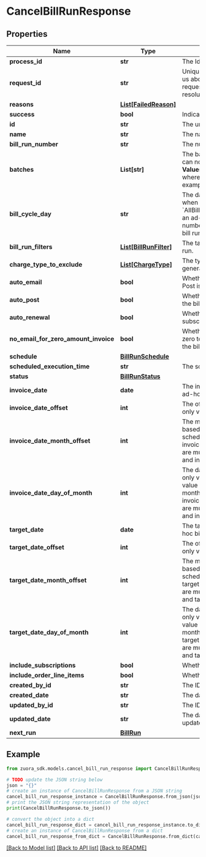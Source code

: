 # CancelBillRunResponse


## Properties

Name | Type | Description | Notes
------------ | ------------- | ------------- | -------------
**process_id** | **str** | The Id of the process that handle the operation.  | [optional] 
**request_id** | **str** | Unique request identifier. If you need to contact us about a specific request, providing the request identifier will ensure the fastest possible resolution.  | [optional] 
**reasons** | [**List[FailedReason]**](FailedReason.md) |  | [optional] 
**success** | **bool** | Indicates whether the call succeeded.  | [optional] 
**id** | **str** | The unique ID of the bill run.  | [optional] 
**name** | **str** | The name of the bill run.  | [optional] 
**bill_run_number** | **str** | The number of the bill run.  | [optional] 
**batches** | **List[str]** | The batch of accounts for this bill run, this field can not exist with &#x60;billRunFilters&#x60; together.  **Values:** &#x60;AllBatches&#x60; or an array of &#x60;Batch&#x60;*n* where *n* is a number between 1 and 50, for example, &#x60;Batch7&#x60;.  | [optional] 
**bill_cycle_day** | **str** | The day of the bill cycle, this field is only valid when &#x60;batches&#x60; is specified.  **Values:**  - &#x60;AllBillCycleDays&#x60; or one of numbers 1 - 31 for an ad-hoc bill run - &#x60;AllBillCycleDays&#x60;, one of numbers 1 - 31, or &#x60;AsRunDay&#x60; for a scheduled bill run  | [optional] 
**bill_run_filters** | [**List[BillRunFilter]**](BillRunFilter.md) | The target account or subscriptions for this bill run.  | [optional] 
**charge_type_to_exclude** | [**List[ChargeType]**](ChargeType.md) | The types of the charges to be excluded from the generation of billing documents.  | [optional] 
**auto_email** | **bool** | Whether to automatically send emails after Auto-Post is complete.  | [optional] 
**auto_post** | **bool** | Whether to automatically post the bill run after the bill run is created.  | [optional] 
**auto_renewal** | **bool** | Whether to automatically renew auto-renew subscriptions that are up for renewal.  | [optional] 
**no_email_for_zero_amount_invoice** | **bool** | Whether to suppress emails for invoices with zero total amount generated in this bill run after the bill run is complete.  | [optional] 
**schedule** | [**BillRunSchedule**](BillRunSchedule.md) |  | [optional] 
**scheduled_execution_time** | **str** | The scheduled execution time for a bill run.  | [optional] 
**status** | [**BillRunStatus**](BillRunStatus.md) |  | [optional] 
**invoice_date** | **date** | The invoice date for this bill run, only valid for ad-hoc bill runs.  | [optional] 
**invoice_date_offset** | **int** | The offset compared to bill run execution date, only valid for scheduled bill runs.  | [optional] 
**invoice_date_month_offset** | **int** | The month offset of invoice date for this bill run based on run date, only valid for monthly scheduled bill runs. invoiceDateOffset and invoiceDateMonthOffset/invoiceDateDayOfMonth are mutually exclusive. invoiceDateMonthOffset and invoiceDateDayOfMonth coexist.  | [optional] 
**invoice_date_day_of_month** | **int** | The day of month of invoice date for this bill run, only valid for monthly scheduled bill runs. The value is between 1 and 31, where 31 &#x3D; end-of-month. invoiceDateOffset and invoiceDateMonthOffset/invoiceDateDayOfMonth are mutually exclusive. invoiceDateMonthOffset and invoiceDateDayOfMonth coexist.  | [optional] 
**target_date** | **date** | The target date for this bill run, only valid for ad-hoc bill runs.  | [optional] 
**target_date_offset** | **int** | The offset compared to bill run execution date, only valid for scheduled bill runs.  | [optional] 
**target_date_month_offset** | **int** | The month offset of target date for this bill run based on run date, only valid for monthly scheduled bill runs. targetDateOffset and targetDateMonthOffset/targetDateDayOfMonth are mutually exclusive. targetDateMonthOffset and targetDateDayOfMonth coexist.  | [optional] 
**target_date_day_of_month** | **int** | The day of month of target date for this bill run, only valid for monthly scheduled bill runs. The value is between 1 and 31, where 31 &#x3D; end-of-month. targetDateOffset and targetDateMonthOffset/targetDateDayOfMonth are mutually exclusive. targetDateMonthOffset and targetDateDayOfMonth coexist.  | [optional] 
**include_subscriptions** | **bool** | Whether to bill subscriptions.  | [optional] 
**include_order_line_items** | **bool** | Whether to bill order line items.  | [optional] 
**created_by_id** | **str** | The ID of the user who created the bill run.  | [optional] 
**created_date** | **str** | The date and time when the bill run was created.  | [optional] 
**updated_by_id** | **str** | The ID of the user who last updated the bill run.  | [optional] 
**updated_date** | **str** | The date and time when the bill run was last updated.  | [optional] 
**next_run** | [**BillRun**](BillRun.md) |  | [optional] 

## Example

```python
from zuora_sdk.models.cancel_bill_run_response import CancelBillRunResponse

# TODO update the JSON string below
json = "{}"
# create an instance of CancelBillRunResponse from a JSON string
cancel_bill_run_response_instance = CancelBillRunResponse.from_json(json)
# print the JSON string representation of the object
print(CancelBillRunResponse.to_json())

# convert the object into a dict
cancel_bill_run_response_dict = cancel_bill_run_response_instance.to_dict()
# create an instance of CancelBillRunResponse from a dict
cancel_bill_run_response_from_dict = CancelBillRunResponse.from_dict(cancel_bill_run_response_dict)
```
[[Back to Model list]](../README.md#documentation-for-models) [[Back to API list]](../README.md#documentation-for-api-endpoints) [[Back to README]](../README.md)


